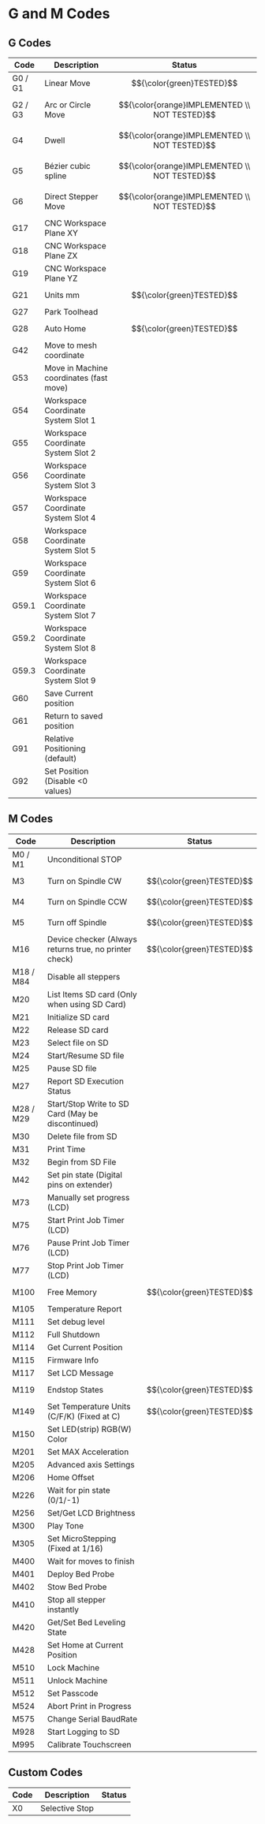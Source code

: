 # G and M Codes

## G Codes

| Code    | Description                                         | Status                   |
|---------|-----------------------------------------------------|--------------------------|
| G0 / G1 | Linear Move                                         | $${\color{green}TESTED}$$|
| G2 / G3 | Arc or Circle Move                                  |$${\color{orange}IMPLEMENTED \\ NOT TESTED}$$|
| G4      | Dwell                                               |$${\color{orange}IMPLEMENTED \\ NOT TESTED}$$|
| G5      | Bézier cubic spline                                 |$${\color{orange}IMPLEMENTED \\ NOT TESTED}$$|
| G6      | Direct Stepper Move                                 |$${\color{orange}IMPLEMENTED \\ NOT TESTED}$$|
| G17     | CNC Workspace Plane XY                              |                          |
| G18     | CNC Workspace Plane ZX                              |                          |
| G19     | CNC Workspace Plane YZ                              |                          |
| G21     | Units mm                                            | $${\color{green}TESTED}$$|
| G27     | Park Toolhead                                       |                          |
| G28     | Auto Home                                           | $${\color{green}TESTED}$$|
| G42     | Move to mesh coordinate                             |                          |
| G53     | Move in Machine coordinates (fast move)             |                          |
| G54     | Workspace Coordinate System Slot 1                  |                          |
| G55     | Workspace Coordinate System Slot 2                  |                          |
| G56     | Workspace Coordinate System Slot 3                  |                          |
| G57     | Workspace Coordinate System Slot 4                  |                          |
| G58     | Workspace Coordinate System Slot 5                  |                          |
| G59     | Workspace Coordinate System Slot 6                  |                          |
| G59.1   | Workspace Coordinate System Slot 7                  |                          |
| G59.2   | Workspace Coordinate System Slot 8                  |                          |
| G59.3   | Workspace Coordinate System Slot 9                  |                          |
| G60     | Save Current position                               |                          |
| G61     | Return to saved position                            |                          |
| G91     | Relative Positioning (default)                      |                          |
| G92     | Set Position (Disable <0 values)                    |                          |

## M Codes

| Code    | Description                                         | Status                   |
|---------|-----------------------------------------------------|--------------------------|
| M0 / M1 | Unconditional STOP                                  |                          |
| M3      | Turn on Spindle CW                                  | $${\color{green}TESTED}$$|
| M4      | Turn on Spindle CCW                                 | $${\color{green}TESTED}$$|
| M5      | Turn off Spindle                                    | $${\color{green}TESTED}$$|
| M16     | Device checker (Always returns true, no printer check) | $${\color{green}TESTED}$$|
| M18 / M84 | Disable all steppers                              |                          |
| M20     | List Items SD card (Only when using SD Card)        |                          |
| M21     | Initialize SD card                                  |                          |
| M22     | Release SD card                                     |                          |
| M23     | Select file on SD                                   |                          |
| M24     | Start/Resume SD file                                |                          |
| M25     | Pause SD file                                       |                          |
| M27     | Report SD Execution Status                          |                          |
| M28 / M29 | Start/Stop Write to SD Card (May be discontinued) |                          |
| M30     | Delete file from SD                                 |                          |
| M31     | Print Time                                          |                          |
| M32     | Begin from SD File                                  |                          |
| M42     | Set pin state (Digital pins on extender)            |                          |
| M73     | Manually set progress (LCD)                         |                          |
| M75     | Start Print Job Timer (LCD)                         |                          |
| M76     | Pause Print Job Timer (LCD)                         |                          |
| M77     | Stop Print Job Timer (LCD)                          |                          |
| M100    | Free Memory                                         | $${\color{green}TESTED}$$|
| M105    | Temperature Report                                  |                          |
| M111    | Set debug level                                     |                          |
| M112    | Full Shutdown                                       |                          |
| M114    | Get Current Position                                |                          |
| M115    | Firmware Info                                       |                          |
| M117    | Set LCD Message                                     |                          |
| M119    | Endstop States                                      | $${\color{green}TESTED}$$|
| M149    | Set Temperature Units (C/F/K) (Fixed at C)          | $${\color{green}TESTED}$$|
| M150    | Set LED(strip) RGB(W) Color                         |                          |
| M201    | Set MAX Acceleration                                |                          |
| M205    | Advanced axis Settings                              |                          |
| M206    | Home Offset                                         |                          |
| M226    | Wait for pin state (0/1/-1)                         |                          |
| M256    | Set/Get LCD Brightness                              |                          |
| M300    | Play Tone                                           |                          |
| M305    | Set MicroStepping (Fixed at 1/16)                   |                          |
| M400    | Wait for moves to finish                            |                          |
| M401    | Deploy Bed Probe                                    |                          |
| M402    | Stow Bed Probe                                      |                          |
| M410    | Stop all stepper instantly                          |                          |
| M420    | Get/Set Bed Leveling State                          |                          |
| M428    | Set Home at Current Position                        |                          |
| M510    | Lock Machine                                        |                          |
| M511    | Unlock Machine                                      |                          |
| M512    | Set Passcode                                        |                          |
| M524    | Abort Print in Progress                             |                          |
| M575    | Change Serial BaudRate                              |                          |
| M928    | Start Logging to SD                                 |                          |
| M995    | Calibrate Touchscreen                               |                          |

## Custom Codes

| Code | Description                      | Status                   |
|------|----------------------------------|--------------------------|
| X0   | Selective Stop                   |                          |
